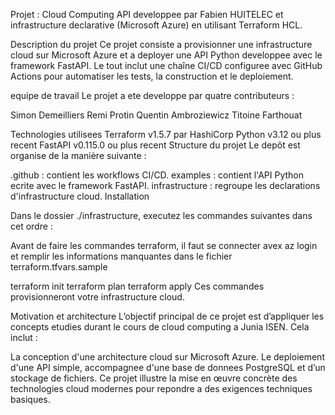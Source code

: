 
Projet : Cloud Computing
API developpee par Fabien HUITELEC et infrastructure declarative (Microsoft Azure) en utilisant Terraform HCL.

Description du projet
Ce projet consiste a provisionner une infrastructure cloud sur Microsoft Azure et a deployer une API Python developpee avec le framework FastAPI. Le tout inclut une chaîne CI/CD configuree avec GitHub Actions pour automatiser les tests, la construction et le deploiement.

equipe de travail
Le projet a ete developpe par quatre contributeurs :

Simon Demeilliers
Remi Protin
Quentin Ambroziewicz
Titoine Farthouat

Technologies utilisees
Terraform v1.5.7 par HashiCorp
Python v3.12 ou plus recent
FastAPI v0.115.0 ou plus recent
Structure du projet
Le depôt est organise de la manière suivante :

.github : contient les workflows CI/CD.
examples : contient l'API Python ecrite avec le framework FastAPI.
infrastructure : regroupe les declarations d'infrastructure cloud.
Installation

Dans le dossier ./infrastructure, executez les commandes suivantes dans cet ordre :

Avant de faire les commandes terraform, il faut se connecter avex az login et remplir les informations manquantes dans le fichier terraform.tfvars.sample

terraform init
terraform plan
terraform apply
Ces commandes provisionneront votre infrastructure cloud.

Motivation et architecture
L’objectif principal de ce projet est d’appliquer les concepts etudies durant le cours de cloud computing a Junia ISEN. Cela inclut :

La conception d'une architecture cloud sur Microsoft Azure.
Le deploiement d'une API simple, accompagnee d'une base de donnees PostgreSQL et d’un stockage de fichiers.
Ce projet illustre la mise en œuvre concrète des technologies cloud modernes pour repondre a des exigences techniques basiques.


